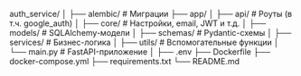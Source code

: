 auth_service/
│
├── alembic/                  # Миграции
├── app/
│   ├── api/                  # Роуты (в т.ч. google_auth)
│   ├── core/                 # Настройки, email, JWT и т.д.
│   ├── models/               # SQLAlchemy-модели
│   ├── schemas/              # Pydantic-схемы
│   ├── services/             # Бизнес-логика
│   ├── utils/                # Вспомогательные функции
│   └── main.py               # FastAPI-приложение
│
├── .env
├── Dockerfile
├── docker-compose.yml
├── requirements.txt
└── README.md